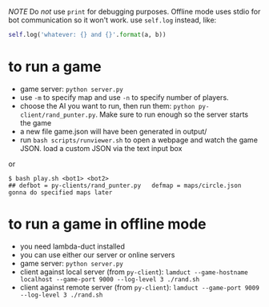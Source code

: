 *NOTE* Do _not_ use `print` for debugging purposes.
Offline mode uses stdio for bot communication so it won't work.
use `self.log` instead, like:
```python
self.log('whatever: {} and {}'.format(a, b))
```

# to run a game

* game server: `python server.py`
* use `-m` to specify map and use `-n` to specify number of players.
* choose the AI you want to run, then run them: `python py-client/rand_punter.py`. Make sure to run enough so the server starts the game
* a new file game.json will have been generated in output/
* run `bash scripts/runviewer.sh` to open a webpage and watch the game JSON. load a custom JSON via the text input box

or
```
$ bash play.sh <bot1> <bot2>   
## defbot = py-clients/rand_punter.py   defmap = maps/circle.json  gonna do specified maps later
```

# to run a game in offline mode

* you need lambda-duct installed
* you can use either our server or online servers
* game server: `python server.py`
* client against local server (from `py-client`): `lamduct --game-hostname localhost --game-port 9000 --log-level 3 ./rand.sh`
* client against remote server (from `py-client`): `lamduct --game-port 9009 --log-level 3 ./rand.sh`

